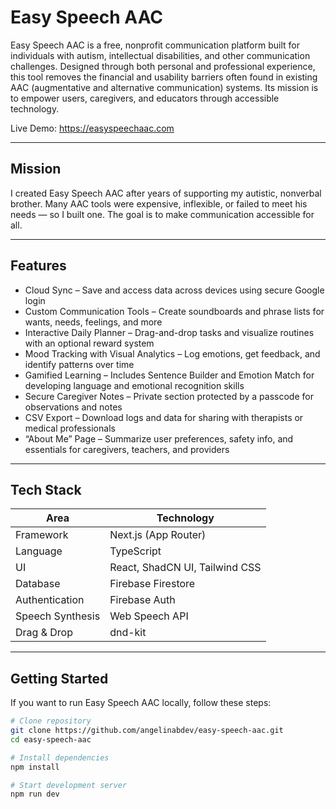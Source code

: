 # Easy Speech AAC

Easy Speech AAC is a free, nonprofit communication platform built for individuals with autism, intellectual disabilities, and other communication challenges. Designed through both personal and professional experience, this tool removes the financial and usability barriers often found in existing AAC (augmentative and alternative communication) systems. Its mission is to empower users, caregivers, and educators through accessible technology.

Live Demo: https://easyspeechaac.com

---

## Mission

I created Easy Speech AAC after years of supporting my autistic, nonverbal brother. Many AAC tools were expensive, inflexible, or failed to meet his needs — so I built one. The goal is to make communication accessible for all.

---

## Features

- Cloud Sync – Save and access data across devices using secure Google login
- Custom Communication Tools – Create soundboards and phrase lists for wants, needs, feelings, and more
- Interactive Daily Planner – Drag-and-drop tasks and visualize routines with an optional reward system
- Mood Tracking with Visual Analytics – Log emotions, get feedback, and identify patterns over time
- Gamified Learning – Includes Sentence Builder and Emotion Match for developing language and emotional recognition skills
- Secure Caregiver Notes – Private section protected by a passcode for observations and notes
- CSV Export – Download logs and data for sharing with therapists or medical professionals
- “About Me” Page – Summarize user preferences, safety info, and essentials for caregivers, teachers, and providers

---

## Tech Stack

| Area                | Technology                    |
|---------------------|-------------------------------|
| Framework           | Next.js (App Router)          |
| Language            | TypeScript                    |
| UI                  | React, ShadCN UI, Tailwind CSS|
| Database            | Firebase Firestore            |
| Authentication      | Firebase Auth                 |
| Speech Synthesis    | Web Speech API                |
| Drag & Drop         | dnd-kit                       |

---

## Getting Started

If you want to run Easy Speech AAC locally, follow these steps:

```bash
# Clone repository
git clone https://github.com/angelinabdev/easy-speech-aac.git
cd easy-speech-aac

# Install dependencies
npm install

# Start development server
npm run dev
